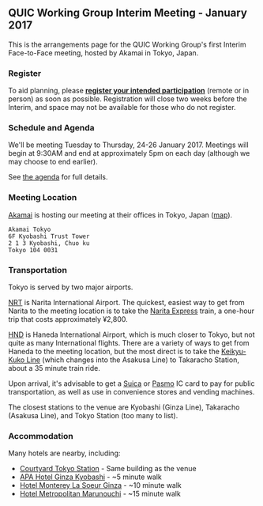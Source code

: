 ## QUIC Working Group Interim Meeting - January 2017

This is the arrangements page for the QUIC Working Group's first Interim Face-to-Face meeting,
hosted by Akamai in Tokyo, Japan.


### Register

To aid planning, please **[register your intended
participation](http://doodle.com/poll/ma78wgcecbcin4fz)** (remote or in person) as soon as possible.
Registration will close two weeks before the Interim, and space may not be available for those who
do not register.


### Schedule and Agenda

We'll be meeting Tuesday to Thursday, 24-26 January 2017. Meetings will begin at 9:30AM and end at
approximately 5pm on each day (although we may choose to end earlier).

See [the agenda](agenda.md) for full details.


### Meeting Location

[Akamai](https://akamai.com/) is hosting our meeting at their
offices in Tokyo, Japan ([map](https://goo.gl/maps/8cs81Mp1yJx)).

    Akamai Tokyo
    6F Kyobashi Trust Tower 
    2 1 3 Kyobashi, Chuo ku 
    Tokyo 104 0031 


### Transportation

Tokyo is served by two major airports.

[NRT](http://www.narita-airport.jp/en/) is Narita International Airport. The quickest, easiest way
to get from Narita to the meeting location is to take the [Narita
Express](http://www.jreast.co.jp/e/nex/) train, a one-hour trip that costs approximately ¥2,800.

[HND](http://www.haneda-airport.jp/inter/en/) is Haneda International Airport, which is much closer
to Tokyo, but not quite as many International flights. There are a variety of ways to get from
Haneda to the meeting location, but the most direct is to take the [Keikyu-Kuko
Line](http://www.haneda-tokyo-access.com/en/) (which changes into the Asakusa Line) to Takaracho
Station, about a 35 minute train ride.

Upon arrival, it's advisable to get a [Suica](http://www.jreast.co.jp/e/pass/suica.html) or
[Pasmo](http://www.pasmo.co.jp/en/) IC card to pay for public transportation, as well as use in
convenience stores and vending machines.

The closest stations to the venue are Kyobashi (Ginza Line), Takaracho (Asakusa Line), and Tokyo Station (too many to list).


### Accommodation

Many hotels are nearby, including:

* [Courtyard Tokyo Station](http://www.marriott.com/hotels/travel/tyogz-courtyard-by-marriott-tokyo-station/?scid=bb1a189a-fec3-4d19-a255-54ba596febe2) - Same building as the venue
* [APA Hotel Ginza Kyobashi](http://www.apahotel.com.e.ju.hp.transer.com/language/shutoken/31_ginza-kyobashi.html) - ~5 minute walk
* [Hotel Monterey La Soeur Ginza](http://www.hotelmonterey.co.jp/en/htl/ginza/index.html) - ~10 minute walk
* [Hotel Metropolitan Marunouchi](http://www.hotelmetropolitanmarunouchi.jp) - ~15 minute walk

 
